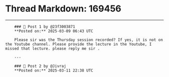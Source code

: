 # Thread Markdown: 169456

---

        ### 💬 Post 1 by @23f3003871  
        **Posted on:** 2025-03-09 06:43 UTC  

        Please sir was the Thursday session recorded? If yes, it is not on the Youtube channel. Please provide the lecture in the Youtube, I missed that lecture. please reply me sir .

        ---

        ### 💬 Post 2 by @Jivraj  
        **Posted on:** 2025-03-11 22:38 UTC  

        

        